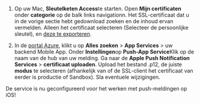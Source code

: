 

1. Op uw Mac, **Sleutelketen Access**te starten. Open **Mijn certificaten** onder **categorie** op de balk links navigationn. Het SSL-certificaat dat u in de vorige sectie hebt gedownload zoeken en de inhoud ervan vermelden. Alleen het certificaat selecteren (Selecteer de persoonlijke sleutel), en [deze te exporteren](https://support.apple.com/kb/PH20122?locale=en_US).

2. In de [portal Azure](https://portal.azure.com/), klikt u op **Alles zoeken** > **App Services** > uw backend Mobile App. Onder **Instellingen**op **Push-App Service**Klik op de naam van de hub van uw melding. Ga naar de **Apple Push Notification Services** > **certificaat uploaden**. Upload het bestand .p12, de juiste **modus** te selecteren (afhankelijk van of de SSL-client het certificaat van eerder is productie of Sandbox). Sla eventuele wijzigingen.

De service is nu geconfigureerd voor het werken met push-meldingen op iOS!

[1]: ./media/app-service-mobile-apns-configure-push/mobile-push-notification-hub.png
